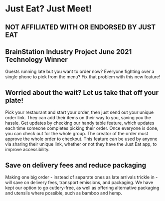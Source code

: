 # Just Eat? Just Meet!
## NOT AFFILIATED WITH OR ENDORSED BY JUST EAT
## BrainStation Industry Project June 2021 Technology Winner
Guests running late but you want to order now? Everyone fighting over a single phone to pick from the menu? Fix that problem with this new feature!

## Worried about the wait? Let us take that off your plate!
Pick your restaurant and start your order, then just send out your unique order link. They can add their items on their way to you, saving you the hassle. Get updates by checking our handy table feature, which updates each time someone completes picking their order. Once everyone is done, you can check out for the whole group. The creator of the order must approve the whole order to checkout. This feature can be used by anyone via sharing their unique link, whether or not they have the Just Eat app, to improve accessibility.

## Save on delivery fees and reduce packaging
Making one big order - instead of separate ones as late arrivals trickle in - will save on delivery fees, transport emissions, and packaging. We have kept our option to go cutlery-free, as well as offering alternative packaging and utensils where possible, such as bamboo and hemp. 
